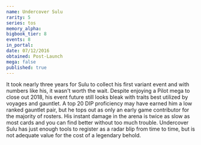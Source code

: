 ```yaml
---
name: Undercover Sulu
rarity: 5
series: tos
memory_alpha:
bigbook_tier: 8
events: 8
in_portal:
date: 07/12/2016
obtained: Post-Launch
mega: false
published: true
---
```


It took nearly three years for Sulu to collect his first variant event and with numbers like his, it wasn't worth the wait. Despite enjoying a Pilot mega to close out 2018, his event future still looks bleak with traits best utilized by voyages and gauntlet. A top 20 DIP proficiency may have earned him a low ranked gauntlet pair, but he tops out as only an early game contributor for the majority of rosters. His instant damage in the arena is twice as slow as most cards and you can find better without too much trouble. Undercover Sulu has just enough tools to register as a radar blip from time to time, but is not adequate value for the cost of a legendary behold.
